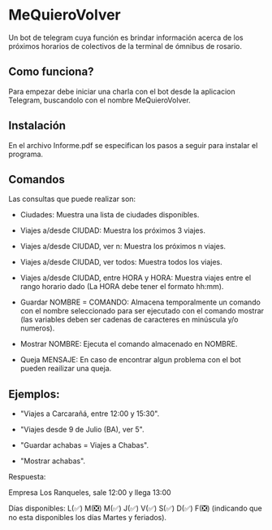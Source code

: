 # MeQuieroVolver
Un bot de telegram cuya función es brindar información acerca de los próximos horarios de colectivos de la terminal de ómnibus de rosario.

## Como funciona?
Para empezar debe iniciar una charla con el bot desde la aplicacion Telegram, buscandolo con el nombre MeQuieroVolver.

## Instalación
En el archivo Informe.pdf se especifican los pasos a seguir para instalar el programa.

## Comandos
Las consultas que puede realizar son:

 * Ciudades: Muestra una lista de ciudades disponibles.

 * Viajes a/desde CIUDAD: Muestra los próximos 3 viajes.

 * Viajes a/desde CIUDAD, ver n: Muestra los próximos n viajes.

 * Viajes a/desde CIUDAD, ver todos: Muestra todos los viajes.

 * Viajes a/desde CIUDAD, entre HORA y HORA: Muestra viajes entre el rango horario dado (La HORA debe tener el formato hh:mm).

 * Guardar NOMBRE = COMANDO: Almacena temporalmente un comando con el nombre seleccionado para ser ejecutado con el comando mostrar (las variables deben ser cadenas de caracteres en minúscula y/o numeros).

 * Mostrar NOMBRE: Ejecuta el comando almacenado en NOMBRE.

 * Queja MENSAJE: En caso de encontrar algun problema con el bot pueden reailizar una queja.

## Ejemplos:
 * "Viajes a Carcarañá, entre 12:00 y 15:30".

 * "Viajes desde 9 de Julio (BA), ver 5".

 * "Guardar achabas = Viajes a Chabas".

 * "Mostrar achabas".

Respuesta:

Empresa Los Ranqueles, sale 12:00 y llega 13:00

Días disponibles: L(:white_check_mark:) M(:negative_squared_cross_mark:) M(:white_check_mark:) J(:white_check_mark:) V(:white_check_mark:) S(:white_check_mark:) D(:white_check_mark:) F(:negative_squared_cross_mark:)
(indicando que no esta disponibles los días Martes y feriados).
